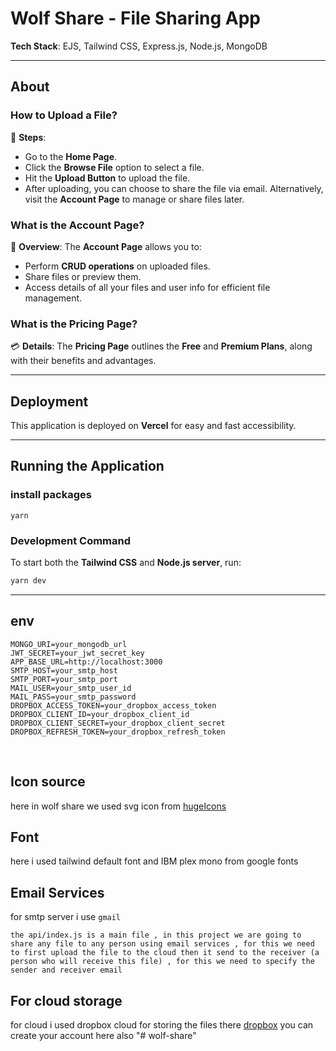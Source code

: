# Wolf Share - File Sharing App

**Tech Stack**: EJS, Tailwind CSS, Express.js, Node.js, MongoDB

---

## About

### How to Upload a File?
📂 **Steps**:
- Go to the **Home Page**.
- Click the **Browse File** option to select a file.
- Hit the **Upload Button** to upload the file.
- After uploading, you can choose to share the file via email. Alternatively, visit the **Account Page** to manage or share files later.

### What is the Account Page?
👤 **Overview**:
The **Account Page** allows you to:
- Perform **CRUD operations** on uploaded files.
- Share files or preview them.
- Access details of all your files and user info for efficient file management.

### What is the Pricing Page?
💳 **Details**:
The **Pricing Page** outlines the **Free** and **Premium Plans**, along with their benefits and advantages.

---

## Deployment

This application is deployed on **Vercel** for easy and fast accessibility.

---

## Running the Application

### install packages
```
yarn
```
### Development Command
To start both the **Tailwind CSS** and **Node.js server**, run:
```bash
yarn dev
```

---
## env
```PORT=your_port | 3000
MONGO_URI=your_mongodb_url
JWT_SECRET=your_jwt_secret_key
APP_BASE_URL=http://localhost:3000
SMTP_HOST=your_smtp_host
SMTP_PORT=your_smtp_port
MAIL_USER=your_smtp_user_id
MAIL_PASS=your_smtp_password
DROPBOX_ACCESS_TOKEN=your_dropbox_access_token
DROPBOX_CLIENT_ID=your_dropbox_client_id
DROPBOX_CLIENT_SECRET=your_dropbox_client_secret
DROPBOX_REFRESH_TOKEN=your_dropbox_refresh_token
```


</br>

## Icon source
 here in wolf share we used svg icon from [hugeIcons]("https://hugeicons.com/")


## Font
here i used tailwind default font and IBM plex mono from google fonts

## Email Services
for smtp server i use `gmail`

``
 the api/index.js is a main file , in this project we are going to share any file to any person using email services , for this we need to first upload the file to the cloud then it send to the receiver (a person who will receive this file) , for this we need to specify the sender and receiver email
 ``
## For cloud storage

for cloud i used dropbox cloud for storing the files there [dropbox](https://www.dropbox.com/developers) you can create your account here also
"# wolf-share"

